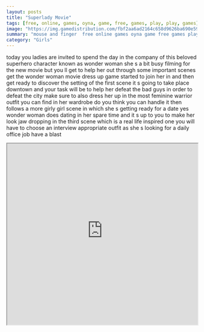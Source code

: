 ```yaml
---
layout: posts
title: "Superlady Movie"
tags: [free, online, games, oyna, game, free, games, play, play, games]
image: "https://img.gamedistribution.com/fbf2aa6ad2164c658d9626ba690e5949.jpg"
summary: "mouse and finger  free online games oyna game free games play play games"
category: "Girls"
---
```


today you ladies are invited to spend the day in the company of this beloved superhero character known as wonder woman she s a bit busy filming for the new movie but you ll get to help her out through some important scenes get the wonder woman movie dress up game started to join her in and then get ready to discover the setting of the first scene it s going to take place downtown and your task will be to help her defeat the bad guys in order to defeat the city make sure to also dress her up in the most feminine warrior outfit you can find in her wardrobe do you think you can handle it then follows a more girly girl scene in which she s getting ready for a date yes wonder woman does dating in her spare time and it s up to you to make her look jaw dropping in the third scene which is a real life inspired one you will have to choose an interview appropriate outfit as she s looking for a daily office job have a blast

<iframe width="100%" height="480px;" src="https://html5.gamedistribution.com/fbf2aa6ad2164c658d9626ba690e5949/"></iframe>